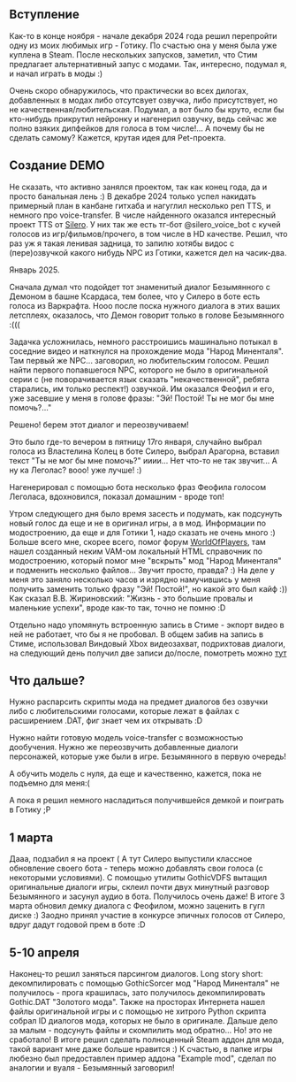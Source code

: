 ## Вступление

Как-то в конце ноября - начале декабря 2024 года решил перепройти одну из моих любимых игр - Готику. По счастью она у меня была уже куплена в Steam.
После нескольких запусков, заметил, что Стим предлагает альтернативный запус с модами. Так, интересно, подумал я, и начал играть в моды :)

Очень скоро обнаружилось, что практически во всех дилогах, добавленных в модах либо отсутсвует озвучка, либо присутствует, но не качественная/любительская.
Подумал, а вот было бы круто, если бы кто-нибудь прикрутил нейронку и нагенерил озвучку, ведь сейчас же полно взяких дипфейков для голоса в том числе!...
А почему бы не сделать самому? Кажется, крутая идея для Pet-проекта.

## Создание DEMO

Не сказать, что активно занялся проектом, так как конец года, да и просто банальная лень :)
В декабре 2024 только успел накидать примерный план в канбане гитхаба и нагуглил несколько реп TTS, и немного про voice-transfer.
В числе найденного оказался интересный проект TTS от [Silero](https://github.com/snakers4/silero-vad).
У них так же есть тг-бот @silero_voice_bot с кучей голосов из игр/фильмов/прочего, в том числе в HD качестве.
Решил, что раз уж я такая ленивая задница, то запилю хотябы видос с (пере)озвучкой какого нибудь NPC из Готики, кажется дел на часик-два. 

Январь 2025.

Сначала думал что подойдет тот знаменитый диалог Безымянного с Демоном в башне Ксардаса, тем более, что у Силеро в боте есть голоса из Варкрафта.
Нооо после поска нужного диалога в этих ваших летсплеях, оказалось, что Демон говорит только в голове Безымянного :(((

Задачка усложнилась, немного расстроишись машинально потыкал в соседние видео и наткнулся на прохождение мода "Народ Миненталя". Там первый же NPC... заговорил, но любительским голосом.
Решил найти первого попавшегося NPC, которого не было в оригинальной серии с (не поворачивается язык сказать "некачественной", ребята старались, им только респект!) озвучкой.
Им оказался Феофил и его, уже засевшие у меня в голове фразы: "Эй! Постой! Ты не мог бы мне помочь?..."

Решено! берем этот диалог и переозвучиваем!

Это было где-то вечером в пятницу 17го января, случайно выбрал голоса из Властелина Колец в боте Силеро, выбрал Арагорна, вставил текст "Ты не мог бы мне помочь?" ииии... Нет что-то не так звучит... А ну ка Леголас? вооо! уже лучше! :)

Нагенерировал с помощью бота несколько фраз Феофила голосом Леголаса, вдохновился, показал домашним - вроде топ!

Утром следующего дня было время засесть и подумать, как подсунуть новый голос да еще и не в оригинал игры, а в мод.
Информации по модостроению, да еще и для Готики 1, надо сказать не очень много :) Больше всего мне, скорее всего, помог форум [WorldOfPlayers](https://worldofplayers.ru/forums/353/), там нашел созданный неким VAM-ом локальный HTML справочник по модостроению, который помог мне "вскрыть" мод "Народ Миненталя" и подменить несколько файлов... Звучит просто, правда? :)
На деле у меня это заняло несколько часов и изрядно намучившись у меня получить заменить только фразу "Эй! Постой!", но какой это был кайф :)) Как сказал В.В. Жириновский: "Жизнь - это большие провалы и маленькие успехи", вроде как-то так, точно не помню :D

Отдельно надо упомянуть встроенную запись в Стиме - экпорт видео в ней не работает, что бы я не пробовал. В общем забив на запись в Стиме, использовал Виндовый Xbox видеозахват, подрихтовав диалоги, на следующий день получил две записи до/после, помотреть можно [тут](https://drive.google.com/drive/folders/1-03pSJen02kXvuox3JCle2nPppAW582R?usp=drive_link)

## Что дальше?
Нужно распарсить скрипты мода на предмет диалогов без озвучки либо с любительскими голосами, которые лежат в файлах с расширением .DAT, фиг знает чем их открывать :D

Нужно найти готовую модель voice-transfer с возможностью дообучения. Нужно же переозвучить добавленные диалоги персонажей, которые уже были в игре. Безымянного в первую очередь!

А обучить модель с нуля, да еще и качественно, кажется, пока не подъемно для меня:(

А пока я решил немного насладиться получившейся демкой и поиграть в Готику ;P

## 1 марта

Дааа, подзабил я на проект (
А тут Силеро выпустили классное обновление своего бота - теперь можно добавлять свои голоса (с некоторыми условиями). С помощью утилиты GothicVDFS вытащил оригинальные диалоги игры, склеил почти двух минутный разговор Безымянного и засунул аудио в бота. Получилось очень даже! В итоге 3 марта обновил демку диалога с Феофилом, можно заценить в гугл диске :) Заодно принял участие в конкурсе эпичных голосов от Силеро, вдруг дадут годовой прем в боте :D

## 5-10 апреля

Наконец-то решил заняться парсингом диалогов. Long story short: декомпилировать с помощью GothicSorcer мод "Народ Миненталя" не получилось - прога крашилась, зато получилось декомпилировать Gothic.DAT "Золотого мода". Также на просторах Интернета нашел файлы оригинальной игры и с помощью не хитрого Python скрипта собрал ID диалогов мода, которых не было в оригинале. Дальше дело за малым - подсунуть файлы и скомпилить мод обратно... Но! это не сработало! В итоге решил сделать полноценный Steam аддон для мода, такой вариант мне даже больше нравится :) К счастью, в папке игры любезно был предоставлен пример аддона "Example mod", сделал по аналогии и вуаля - Безымянный заговорил!
